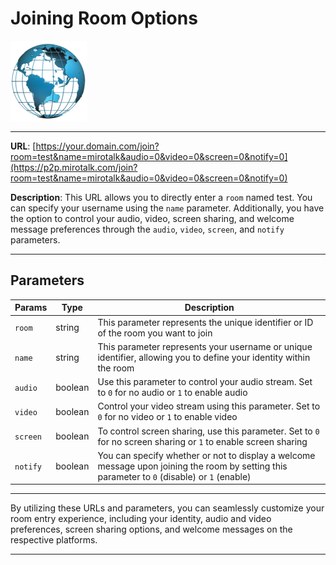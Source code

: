 # Joining Room Options

![globe](../images/globe.png)

---

**URL**: [https://your.domain.com/join?room=test&name=mirotalk&audio=0&video=0&screen=0&notify=0](https://p2p.mirotalk.com/join?room=test&name=mirotalk&audio=0&video=0&screen=0&notify=0)

**Description**: This URL allows you to directly enter a `room` named test. You can specify your username using the `name` parameter. Additionally, you have the option to control your audio, video, screen sharing, and welcome message preferences through the `audio`, `video`, `screen`, and `notify` parameters.

---

## Parameters

| Params   | Type    | Description                                                                                                                                  |
| -------- | ------- | -------------------------------------------------------------------------------------------------------------------------------------------- |
| `room`   | string  | This parameter represents the unique identifier or ID of the room you want to join                                                           |
| `name`   | string  | This parameter represents your username or unique identifier, allowing you to define your identity within the room                           |
| `audio`  | boolean | Use this parameter to control your audio stream. Set to `0` for no audio or `1` to enable audio                                              |
| `video`  | boolean | Control your video stream using this parameter. Set to `0` for no video or `1` to enable video                                               |
| `screen` | boolean | To control screen sharing, use this parameter. Set to `0` for no screen sharing or `1` to enable screen sharing                              |
| `notify` | boolean | You can specify whether or not to display a welcome message upon joining the room by setting this parameter to `0` (disable) or `1` (enable) |

---

By utilizing these URLs and parameters, you can seamlessly customize your room entry experience, including your identity, audio and video preferences, screen sharing options, and welcome messages on the respective platforms.

---

